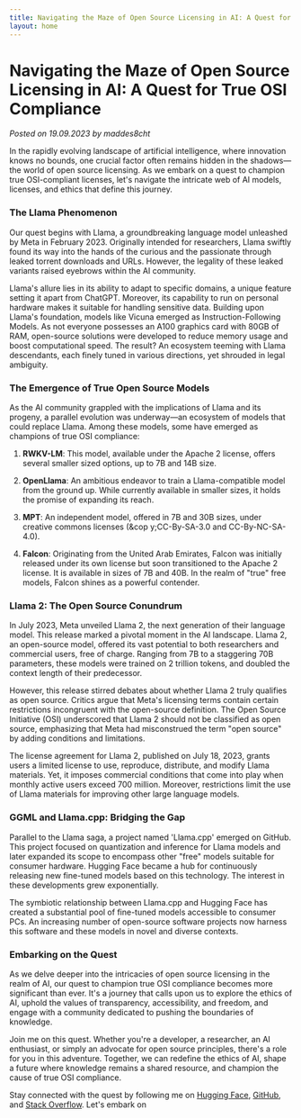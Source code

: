 ```yaml
---
title: Navigating the Maze of Open Source Licensing in AI: A Quest for True OSI Compliance
layout: home
---
```

# Navigating the Maze of Open Source Licensing in AI: A Quest for True OSI Compliance

*Posted on 19.09.2023 by maddes8cht*

In the rapidly evolving landscape of artificial intelligence, where innovation knows no bounds, one crucial factor often remains hidden in the shadows—the world of open source licensing. As we embark on a quest to champion true OSI-compliant licenses, let's navigate the intricate web of AI models, licenses, and ethics that define this journey.

### The Llama Phenomenon

Our quest begins with Llama, a groundbreaking language model unleashed by Meta in February 2023. Originally intended for researchers, Llama swiftly found its way into the hands of the curious and the passionate through leaked torrent downloads and URLs. However, the legality of these leaked variants raised eyebrows within the AI community.

Llama's allure lies in its ability to adapt to specific domains, a unique feature setting it apart from ChatGPT. Moreover, its capability to run on personal hardware makes it suitable for handling sensitive data. Building upon Llama's foundation, models like Vicuna emerged as Instruction-Following Models. As not everyone possesses an A100 graphics card with 80GB of RAM, open-source solutions were developed to reduce memory usage and boost computational speed. The result? An ecosystem teeming with Llama descendants, each finely tuned in various directions, yet shrouded in legal ambiguity.

### The Emergence of True Open Source Models

As the AI community grappled with the implications of Llama and its progeny, a parallel evolution was underway—an ecosystem of models that could replace Llama. Among these models, some have emerged as champions of true OSI compliance:

1. **RWKV-LM**: This model, available under the Apache 2 license, offers several smaller sized options, up to 7B and 14B size.

2. **OpenLlama**: An ambitious endeavor to train a Llama-compatible model from the ground up. While currently available in smaller sizes, it holds the promise of expanding its reach.

3. **MPT**: An independent model, offered in 7B and 30B sizes, under creative commons licenses (&cop y;CC-By-SA-3.0 and CC-By-NC-SA-4.0). 

4. **Falcon**: Originating from the United Arab Emirates, Falcon was initially released under its own license but soon transitioned to the Apache 2 license. It is available in sizes of 7B and 40B. In the realm of "true" free models, Falcon shines as a powerful contender.

### Llama 2: The Open Source Conundrum

In July 2023, Meta unveiled Llama 2, the next generation of their language model. This release marked a pivotal moment in the AI landscape. Llama 2, an open-source model, offered its vast potential to both researchers and commercial users, free of charge. Ranging from 7B to a staggering 70B parameters, these models were trained on 2 trillion tokens, and doubled the context length of their predecessor.

However, this release stirred debates about whether Llama 2 truly qualifies as open source. Critics argue that Meta's licensing terms contain certain restrictions incongruent with the open-source definition. The Open Source Initiative (OSI) underscored that Llama 2 should not be classified as open source, emphasizing that Meta had misconstrued the term "open source" by adding conditions and limitations.

The license agreement for Llama 2, published on July 18, 2023, grants users a limited license to use, reproduce, distribute, and modify Llama materials. Yet, it imposes commercial conditions that come into play when monthly active users exceed 700 million. Moreover, restrictions limit the use of Llama materials for improving other large language models.

### GGML and Llama.cpp: Bridging the Gap

Parallel to the Llama saga, a project named 'Llama.cpp' emerged on GitHub. This project focused on quantization and inference for Llama models and later expanded its scope to encompass other "free" models suitable for consumer hardware. Hugging Face became a hub for continuously releasing new fine-tuned models based on this technology. The interest in these developments grew exponentially.

The symbiotic relationship between Llama.cpp and Hugging Face has created a substantial pool of fine-tuned models accessible to consumer PCs. An increasing number of open-source software projects now harness this software and these models in novel and diverse contexts.

### Embarking on the Quest

As we delve deeper into the intricacies of open source licensing in the realm of AI, our quest to champion true OSI compliance becomes more significant than ever. It's a journey that calls upon us to explore the ethics of AI, uphold the values of transparency, accessibility, and freedom, and engage with a community dedicated to pushing the boundaries of knowledge.

Join me on this quest. Whether you're a developer, a researcher, an AI enthusiast, or simply an advocate for open source principles, there's a role for you in this adventure. Together, we can redefine the ethics of AI, shape a future where knowledge remains a shared resource, and champion the cause of true OSI compliance.

Stay connected with the quest by following me on [Hugging Face](https://huggingface.co/maddes8cht), [GitHub](https://github.com/maddes8cht), and [Stack Overflow](https://stackoverflow.com/users/20124484/maddes8cht). Let's embark on